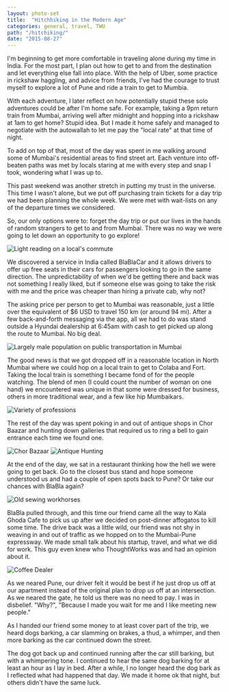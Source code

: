 ```yaml
---
layout: photo-set
title:  "Hitchhiking in the Modern Age"
categories: general, travel, TWU
path: "/hitchiking/"
date: "2015-08-27"
---
```

I'm beginning to get more comfortable in traveling alone during my time in India. For the most part, I plan out how to get to and from the destination and let everything else fall into place.
With the help of Uber, some practice in rickshaw haggling, and advice from friends, I've had the courage to trust myself to explore a lot of Pune and ride a train to get to Mumbia.

With each adventure, I later reflect on how potentially stupid these solo adventures could be after I'm home safe.
For example, taking a 9pm return train from Mumbai, arriving well after midnight and hopping into a rickshaw at 1am to get home? Stupid idea.
But I made it home safely and managed to negotiate with the autowallah to let me pay the "local rate" at that time of night.

To add on top of that, most of the day was spent in me walking around some of Mumbai's residential areas to find street art. Each venture into off-beaten paths was met
by locals staring at me with every step and snap I took, wondering what I was up to.


This past weekend was another stretch in putting my trust in the universe. This time I wasn't alone, but we put off purchasing train tickets for a day trip we had been planning the whole week. 
We were met with wait-lists on any of the departure times we considered.


So, our only options were to: forget the day trip or put our lives in the hands of random strangers to get to and from Mumbai.
There was no way we were going to let down an opportunity to go explore!

![Light reading on a local's commute](./1.jpg)

We discovered a service in India called BlaBlaCar and it allows drivers to offer up free seats in their cars for passengers looking to go in the same direction.
The unpredictability of when we'd be getting there and back was not something I really liked, but if someone else was going to take the risk with me
and the price was cheaper than hiring a private cab, why not?

The asking price per person to get to Mumbai was reasonable, just a little over the equivalent of $6 USD to travel 150 km (or around 94 mi).
After a few back-and-forth messaging via the app, all we had to do was stand outside a Hyundai dealership at 6:45am with cash to get picked up along the route to Mumbai. No big deal.

![Largely male population on public transportation in Mumbai](./2.jpg)

The good news is that we got dropped off in a reasonable location in North Mumbai where we could hop on a local train to get to Colaba and Fort.
Taking the local train is something I became fond of for the people watching. The blend of men (I could count the number of woman on one hand) we encountered was unique
in that some were dressed for business, others in more traditional wear, and a few like hip Mumbaikars.

![Variety of professions](./3.jpg)

The rest of the day was spent poking in and out of antique shops in Chor Baazar and hunting down galleries that required us to ring a bell to gain entrance each time we found one. 

![Chor Bazaar](./5.jpg)
![Antique Hunting](./6.jpg)

At the end of the day, we sat in a restaurant thinking how the hell we were going to get back. Go to the closest bus stand and hope someone understood us and had a couple of open spots back to Pune? Or take our chances with BlaBla again?

![Old sewing workhorses](./7.jpg)

BlaBla pulled through, and this time our friend came all the way to Kala Ghoda Cafe to pick us up after we decided on post-dinner affogatos to kill some time. The drive back was a little wild,
our friend was not shy in weaving in and out of traffic as we hopped on to the Mumbai-Pune expressway. We made small talk about his startup, travel, and what we did for work. This guy even knew
who ThoughtWorks was and had an opinion about it.

![Coffee Dealer](./4.jpg)

As we neared Pune, our driver felt it would be best if he just drop us off at our apartment instead of the original plan to drop us off at an intersection. As we neared the gate, he told us
there was no need to pay.
I was in disbelief. "Why?", "Because I made you wait for me and I like meeting new people."

As I handed our friend some money to at least cover part of the trip, we heard dogs barking, a car slamming on brakes, a thud, a whimper,
and then more barking as the car continued down the street.

The dog got back up and continued running after the car still barking, but with a whimpering tone. I continued to hear the same dog barking for at least an hour as I lay in bed. After a while, I no longer heard
the dog bark as I reflected what had happened that day. We made it home ok that night, but others didn't have the same luck.
